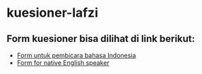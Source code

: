 # kuesioner-lafzi

## Form kuesioner bisa dilihat di link berikut:

* [Form untuk pembicara bahasa Indonesia](https://billyzaelani.github.io/kuesioner-lafzi/form-id.html)
* [Form for native English speaker](https://billyzaelani.github.io/kuesioner-lafzi/form-en.html)